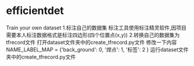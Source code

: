 # efficientdet
Train your own dataset
1.标注自己的数据集
  标注工具使用标注精灵软件,因项目需要本人标注数据格式是标注四边形(四个位置点(x,y))
2.转换自己的数据集为tfrecord文件
   打开dataset文件夹中的create_tfrecord.py文件 修改一下内容
      NAME_LABEL_MAP = {'back_ground': 0,
                         '焊点': 1,
                         '标签': 2 }
   运行dataset文件夹中的create_tfrecord.py文件
  
  
